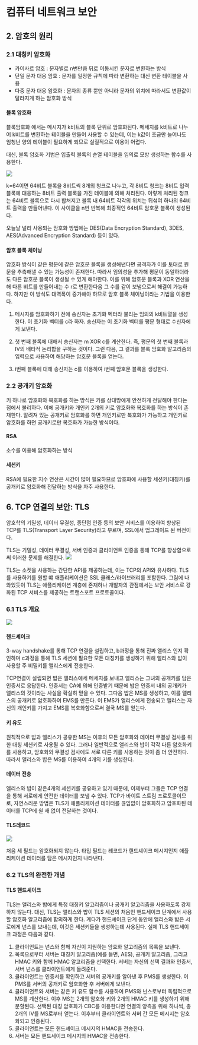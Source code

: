 # 컴퓨터 네트워크 보안

## 2. 암호의 원리

### 2.1 대칭키 암호화

- 카이사르 암호 : 문자별로 n번만큼 뒤로 이동시킨 문자로 변환하는 방식
- 단일 문자 대응 암호 : 문자를 일정한 규칙에 따라 변환하는 대신 변환 테이블을 사용
- 다중 문자 대응 암호화 : 문자의 종류 뿐만 아니라 문자의 위치에 따라서도 변환값이 달라지게 하는 암호화 방식

#### 블록 암호화

블록암호화 에서는 메시지가 k비트의 블록 단위로 암호화된다. 메세지를 k비트로 나누어 k비트를 변환하는 테이블을 만들어 사용할 수 있는데, 이는 k값이 조금만 늘어나도 엄청난 양의 테이블이 필요하게 되므로 실질적으로 이용이 어렵다.

대신, 블록 암호화 기법은 입출력 블록의 순열 테이블을 임의로 모방 생성하는 함수를 사용한다.

![](https://i.ibb.co/Km0g3pH/temp.png)

k=64이면 64비트 블록을 8비트씩 8개의 청크로 나누고, 각 8비트 청크는 8비트 입력 블록에 대응하는 8비트 출력 블록을 가진 테이블에 의해 처리된다. 이렇게 처리된 청크는 64비트 블록으로 다시 합쳐지고 블록 내 64비트 각각의 위치는 뒤섞여 하나의 64비트 출력을 만들어낸다. 이 사이클을 n번 반복해 최종적인 64비트 암호문 블록이 생성된다.

오늘날 널리 사용되는 암호화 방법에는 DES(Data Encryption Standard), 3DES, AES(Advanced Encryption Standard) 등이 있다.

#### 암호 블록 체이닝

암호화 방식이 같은 평문에 같은 암호문 블록을 생성해낸다면 공격자가 이를 토대로 원문을 추측해낼 수 있는 가능성이 존재한다. 따라서 임의성을 추가해 평문이 동일하더라도 다른 암호문 블록이 생성될 수 있게 해야한다. 이를 위해 암호문 블록과 XOR 연산을 해 다른 비트를 만들어내는 수 r로 변환한다음 그 수를 같이 보냄으로써 해결이 가능하다. 하지만 이 방식도 대역폭이 증가해야 하므로 암호 블록 체이닝이라는 기법을 이용한다.

1. 메시지를 암호화하기 전에 송신자는 초기화 벡터라 불리는 임의의 k비트열을 생성한다. 이 초기화 벡터를 c라 하자. 송신자는 이 초기화 벡터를 평문 형태로 수신자에게 보낸다.

2. 첫 번째 블록에 대해서 송신자는 m XOR c를 계산한다. 즉, 평문의 첫 번째 블록과 IV의 배타적 논리합을 구하는 것이다. 그런 다음, 그 결과를 블록 암호화 알고리즘의 입력으로 사용하여 해당하는 암호문 블록을 얻는다.

3. i번째 블록에 대해 송신자는 c를 이용하여 i번째 암호문 블록을 생성한다.

### 2.2 공개키 암호화

키 하나로 암호화와 복호화를 하는 방식은 키를 상대방에게 안전하게 전달해야 한다는 점에서 불리하다. 이에 공개키와 개인키 2개의 키로 암호화와 복호화를 하는 방식이 존재한다. 알려져 있는 공개키로 암호화를 하면 개인키로만 복호화가 가능하고 개인키로 암호화를 하면 공개키로만 복호화가 가능한 방식이다.

#### RSA

소수를 이용해 암호화하는 방식

#### 세션키

RSA에 필요한 지수 연산은 시간이 많이 필요하므로 암호화에 사용할 세션키(대칭키)를 공개키로 암호화해 전달하는 방식을 자주 사용한다.

## 6. TCP 연결의 보안: TLS

암호학의 기밀성, 데이터 무결성, 종단점 인증 등의 보안 서비스를 이용하여 향상된 TCP를 TLS(Transport Layer Security)라고 부르며, SSL에서 업그레이드 된 버전이다.

TLS는 기밀성, 데이터 무결성, 서버 인증과 클라이언트 인증을 통해 TCP를 향상함으로써 이러한 문제를 해결한다.
![](https://i.ibb.co/HC5xvj2/temp.png)

TLS는 소켓을 사용하는 간단한 API를 제공하는데, 이는 TCP의 API와 유사하다. TLS를 사용하기를 원할 떄 애플리케이션은 SSL 클래스/라이브러리를 포함한다. 그림에 나와있듯이 TLS는 애플리케이션 계층에 존재하나 개발자의 관점에서는 보안 서비스로 강화된 TCP 서비스를 제공하는 트랜스포트 프로토콜이다.

### 6.1 TLS 개요

![](https://i.ibb.co/n0xn52D/temp.png)

#### 핸드셰이크

3-way handshake를 통해 TCP 연결을 설립하고, b과정을 통해 진짜 앨리스 인지 확인하며 c과정을 통해 TLS 세션에 필요한 모든 대칭키를 생성하기 위해 앨리스와 밥이 사용할 주 비밀키를 앨리스에게 전송한다.

TCP연결이 설립되면 밥은 앨리스에세 메세지를 보내고 앨리스는 그녀의 공개키를 담은 인증서로 응답한다. 인증서는 CA에 의해 인증받기 때문에 밥은 인증서 내의 공개키가 앨리스의 것이라는 사실을 확실히 믿을 수 있다. 그다음 밥은 MS를 생성하고, 이를 앨리스의 공개키로 암호화하여 EMS를 만든다. 이 EMS가 앨리스에게 전송되고 앨리스는 자신의 개인키를 가지고 EMS를 복호화함으로써 결국 MS를 얻는다.

#### 키 유도

원칙적으로 밥과 앨리스가 공유한 MS는 이후의 모든 암호화와 데이터 무결성 검사를 위한 대칭 세션키로 사용될 수 있다. 그러나 일반적으로 앨리스와 밥이 각각 다른 암호화키를 사용하고, 암호화와 무결성 검사에도 서로 다른 키를 사용하는 것이 좀 더 안전하다. 따라서 앨리스와 밥은 MS를 이용하여 4개의 키를 생성한다.

#### 데이터 전송

앨리스와 밥이 같은4개의 세션키를 공유하고 있기 때문에, 이제부터 그들은 TCP 연결을 통해 서로에게 안전한 데이터를 보냎 수 있다. TCP가 바이트 스트림 프로토콜이므로, 자연스러운 방법은 TLS가 애플리케이션 데이터를 끊임없이 암호화하고 암호화된 데이터를 TCP에 쉴 새 없이 전달하는 것이다.

#### TLS레코드

![](https://i.ibb.co/w4HPVxZ/temp.png)

처음 세 필드는 암호화되지 않는다. 타입 필드는 레코드가 핸드셰이크 메시지인지 애플리케이션 데이터를 담은 메시지인지 나타낸다.

### 6.2 TLS의 완전한 개념

#### TLS 핸드셰이크

TLS는 앨리스와 밥에게 특정 대칭키 알고리즘이나 공개키 알고리즘을 사용하도록 강제하지 않는다. 대신, TLS는 앨리스와 밥이 TLS 세션의 처음인 핸드세이크 단계에서 사용할 암호화 알고리즘에 합의하게 한다. 게다가 핸드셰이크 단계 동안에 앨리스와 밥은 서로에게 넌스를 보내는데, 이것은 세션키들을 생성하는데 사용된다. 실제 TLS 핸드세이크 과정은 다음과 같다.

1. 클라이언트는 넌스와 함께 자신이 지원하는 암호화 알고리즘의 목록을 보낸다.
2. 목록으로부터 서버는 대칭키 알고리즘(예를 들면, AES), 공개키 알고리즘, 그리고 HMAC 키와 함께 HMAC 알고리즘을 선택한다. 서버는 자신의 선택 결과와 인증서, 서버 넌스를 클라이언트에게 돌려준다.
3. 클라이언트는 인증서를 확인하고 서버의 공개키를 알아낸 후 PMS를 생성한다. 이 PMS를 서버의 공개키로 암호화한 후 서버에게 보낸다.
4. 클라이언트와 서버는 같은 키 유도 함수를 사용하여 PMS와 넌스로부터 독립적으로 MS를 계산한다. 이후 MS는 2개의 암호화 키와 2개의 HMAC 키를 생성하기 위해 분할된다. 선택된 대칭 암호화가 CBC를 이용한다면 연결의 양측을 위해 하나씩, 총 2개의 IV를 MS로부터 얻는다. 이후부터 클라이언트와 서버 간 모든 메시지는 암호화되고 인증된다.
5. 클라이언트는 모든 핸드셰이크 메시지의 HMAC을 전송한다.
6. 서버는 모든 핸드세이크 메시지의 HMAC을 전송한다.
